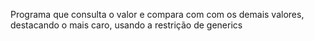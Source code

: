 Programa que consulta o valor e compara com com os demais valores, destacando o mais caro, usando a restrição de generics
